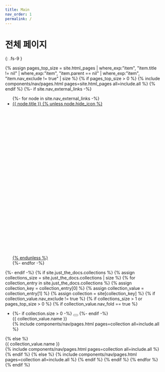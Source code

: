 ```yaml
---
title: Main
nav_order: 1
permalink: /
---
```


# 전체 페이지
{: .fs-9 }

<nav aria-label="Main" id="site-nav" class="site-nav">
  {% assign pages_top_size = site.html_pages
        | where_exp:"item", "item.title != nil"
        | where_exp:"item", "item.parent == nil"
        | where_exp:"item", "item.nav_exclude != true"
        | size %}
  {% if pages_top_size > 0 %}
    {% include components/nav/pages.html pages=site.html_pages all=include.all %}
  {% endif %}
  {%- if site.nav_external_links -%}
    <ul class="nav-list">
      {%- for node in site.nav_external_links -%}
        <li class="nav-list-item external">
          <a href="{{ node.url | absolute_url }}" class="nav-list-link external"
            {% if node.opens_in_new_tab or node.opens_in_new_tab == nil and site.nav_external_links_new_tab %}
              target="_blank" rel="noopener noreferrer"
            {% endif %}
          >
            {{ node.title }}
            {% unless node.hide_icon %}<svg viewBox="0 0 24 24" aria-labelledby="svg-external-link-title"><use xlink:href="#svg-external-link"></use></svg>{% endunless %}
          </a>
        </li>
      {%- endfor -%}
    </ul>
  {%- endif -%}
  {% if site.just_the_docs.collections %}
    {% assign collections_size = site.just_the_docs.collections | size %}
    {% for collection_entry in site.just_the_docs.collections %}
      {% assign collection_key = collection_entry[0] %}
      {% assign collection_value = collection_entry[1] %}
      {% assign collection = site[collection_key] %}
      {% if collection_value.nav_exclude != true %}
        {% if collections_size > 1 or pages_top_size > 0 %}
          {% if collection_value.nav_fold == true %}
            <ul class="nav-list nav-category-list">
              <li class="nav-list-item">
                {%- if collection.size > 0 -%}
                <button class="nav-list-expander btn-reset" aria-label="Toggle collection {{ collection_value.name }}" aria-pressed="false">
                  <svg viewBox="0 0 24 24" aria-hidden="true"><use xlink:href="#svg-arrow-right"></use></svg>
                </button>
                {%- endif -%}
                <div class="nav-category">{{ collection_value.name }}</div>
                {% include components/nav/pages.html pages=collection all=include.all %}
              </li>
            </ul>
          {% else %}
            <div class="nav-category">{{ collection_value.name }}</div>
            {% include components/nav/pages.html pages=collection all=include.all %}
          {% endif %}
        {% else %}
          {% include components/nav/pages.html pages=collection all=include.all %}
        {% endif %}
      {% endif %}
    {% endfor %}
  {% endif %}
</nav>
